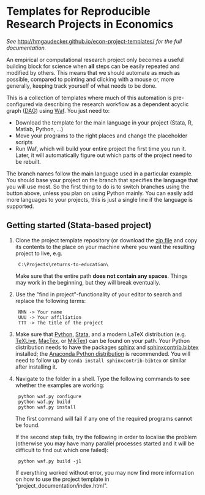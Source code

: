 Templates for Reproducible Research Projects in Economics
===========================================================

*See* http://hmgaudecker.github.io/econ-project-templates/ *for the full documentation.*

An empirical or computational research project only becomes a useful building block for science when **all** steps can be easily repeated and modified by others. This means that we should automate as much as possible, compared to pointing and clicking with a mouse or, more generally, keeping track yourself of what needs to be done.

This is a collection of templates where much of this automation is pre-configured via describing the research workflow as a dependent acyclic graph ([DAG](http://en.wikipedia.org/wiki/Directed_acyclic_graph)) using [Waf](https://code.google.com/p/waf/). You just need to:

* Download the template for the main language in your project (Stata, R, Matlab, Python, ...)
* Move your programs to the right places and change the placeholder scripts
* Run Waf, which will build your entire project the first time you run it. Later, it will automatically figure out which parts of the project need to be rebuilt.

The branch names follow the main language used in a particular example. You should base your project on the branch that specifies the language that you will use most. So the first thing to do is to switch branches using the button above, unless you plan on using Python mainly. You can easily add more languages to your projects, this is just a single line if the language is supported.


Getting started (Stata-based project)
---------------------------------------------

1. Clone the project template repository (or download the [zip file](https://github.com/hmgaudecker/econ-project-templates/archive/python.zip) and copy its contents to the place on your machine where you want the resulting project to live, e.g.

        C:\Projects\returns-to-education\

   Make sure that the entire path **does not contain any spaces**. Things may work in the beginning, but they will break eventually.

2. Use the "find in project"-functionality of your editor to search and replace the following terms:

        NNN -> Your name
        UUU -> Your affiliation
        TTT -> The title of the project

3. Make sure that [Python](http://python.org/), [Stata](http://www.stata.com/), and a modern LaTeX distribution (e.g. [TeXLive](www.tug.org/texlive/), [MacTex](http://tug.org/mactex/), or [MikTex](http://miktex.org/)) can be found on your path. Your Python distribution needs to have the packages [sphinx](http://sphinx-doc.org/) and [sphinxcontrib.bibtex](https://pypi.python.org/pypi/sphinxcontrib-bibtex/) installed; the [Anaconda Python distribution](https://store.continuum.io/cshop/anaconda/) is recommended. You will need to follow up by ``conda install sphinxcontrib-bibtex`` or similar after installing it.

4. Navigate to the folder in a shell. Type the following commands to see whether the examples are working:

        python waf.py configure
        python waf.py build
        python waf.py install

   The first command will fail if any one of the required programs cannot be found. 

   If the second step fails, try the following in order to localise the problem (otherwise you may have many parallel processes started and it will be difficult to find out which one failed):

        python waf.py build -j1

    If everything worked without error, you may now find more information on how to use the project template in "project_documentation/index.html".
